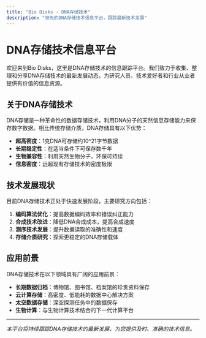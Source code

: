 ```yaml
---
title: "Bio Disks - DNA存储技术"
description: "领先的DNA存储技术信息平台，跟踪最新技术发展"
---
```


# DNA存储技术信息平台

欢迎来到Bio Disks，这里是DNA存储技术的信息跟踪平台。我们致力于收集、整理和分享DNA存储技术的最新发展动态，为研究人员、技术爱好者和行业从业者提供有价值的信息资源。

## 关于DNA存储技术

DNA存储是一种革命性的数据存储技术，利用DNA分子的天然信息存储能力来保存数字数据。相比传统存储介质，DNA存储具有以下优势：

- **超高密度**：1克DNA可存储约10^21字节数据
- **长期稳定性**：在适当条件下可保存数千年
- **生物兼容性**：利用天然生物分子，环保可持续
- **信息密度**：远超现有存储技术的密度极限

## 技术发展现状

目前DNA存储技术正处于快速发展阶段，主要研究方向包括：

1. **编码算法优化**：提高数据编码效率和错误纠正能力
2. **合成技术改进**：降低DNA合成成本，提高合成速度
3. **测序技术发展**：提升数据读取的准确性和速度
4. **存储介质研究**：探索更稳定的DNA存储载体

## 应用前景

DNA存储技术在以下领域具有广阔的应用前景：

- **长期数据归档**：博物馆、图书馆、档案馆的珍贵资料保存
- **云计算存储**：高密度、低能耗的数据中心解决方案
- **太空数据存储**：深空探测任务中的数据保存
- **生物计算**：与生物计算技术结合的下一代计算平台

---

*本平台将持续跟踪DNA存储技术的最新发展，为您提供及时、准确的技术信息。* 
